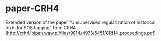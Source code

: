 # paper-CRH4
Extended version of the paper "Unsupervised regularization of historical texts for POS tagging" from CRH4 (http://crh4.ipipan.waw.pl/files/9814/4973/5451/CRH4_proceedings.pdf)
